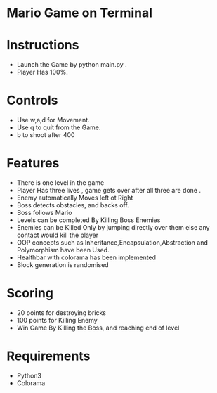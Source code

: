 # Mario Game on Terminal
    
# Instructions

* Launch the Game by python main.py .
* Player Has 100%.

# Controls

* Use w,a,d for Movement.
* Use q to quit from the Game.
* b to shoot after 400

# Features

* There is one level in the game
* Player Has three lives , game gets over after all three are done .
* Enemy automatically Moves left ot Right 
* Boss detects obstacles, and backs off.
* Boss follows Mario
* Levels can be completed By Killing Boss Enemies 
* Enemies can be Killed Only by jumping directly over them else any contact would kill the player
* OOP concepts such as Inheritance,Encapsulation,Abstraction and Polymorphism have been Used.
* Healthbar with colorama has been implemented
* Block generation is randomised
# Scoring

* 20 points for destroying bricks
* 100 points for Killing Enemy
* Win Game By Killing the Boss, and reaching end of level

# Requirements

* Python3
* Colorama
